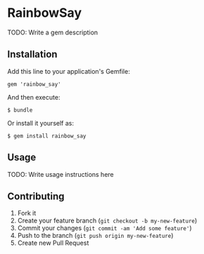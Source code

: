 # RainbowSay

TODO: Write a gem description

## Installation

Add this line to your application's Gemfile:

    gem 'rainbow_say'

And then execute:

    $ bundle

Or install it yourself as:

    $ gem install rainbow_say

## Usage

TODO: Write usage instructions here

## Contributing

1. Fork it
2. Create your feature branch (`git checkout -b my-new-feature`)
3. Commit your changes (`git commit -am 'Add some feature'`)
4. Push to the branch (`git push origin my-new-feature`)
5. Create new Pull Request

